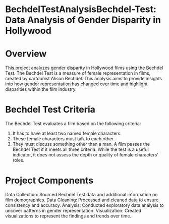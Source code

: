 # BechdelTestAnalysisBechdel-Test: Data Analysis of Gender Disparity in Hollywood
# Overview
This project analyzes gender disparity in Hollywood films using the Bechdel Test. The Bechdel Test is a measure of female representation in films, created by cartoonist Alison Bechdel. This analysis aims to provide insights into how gender representation has changed over time and highlight disparities within the film industry.

# Bechdel Test Criteria
The Bechdel Test evaluates a film based on the following criteria:

1) It has to have at least two named female characters.
2) These female characters must talk to each other.
3) They must discuss something other than a man.
A film passes the Bechdel Test if it meets all three criteria. While the test is a useful indicator, it does not assess the depth or quality of female characters' roles.

# Project Components
Data Collection: Sourced Bechdel Test data and additional information on film demographics.
Data Cleaning: Processed and cleaned data to ensure consistency and accuracy.
Analysis: Conducted exploratory data analysis to uncover patterns in gender representation.
Visualization: Created visualizations to represent the findings and trends over time.
